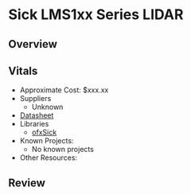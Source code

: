 # Sick LMS1xx Series LIDAR

## Overview

## Vitals
* Approximate Cost: $xxx.xx
* Suppliers
    * Unknown
* [Datasheet](http://www.sick.com/group/EN/home/products/product_news/laser_measurement_systems/Pages/lms100.aspx)
* Libraries
    * [ofxSick](https://github.com/ZigelbaumCoelho/ofxSick)
* Known Projects:
    * No known projects
* Other Resources:

## Review
